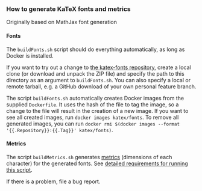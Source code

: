 ### How to generate KaTeX fonts and metrics

Originally based on MathJax font generation

#### Fonts

The `buildFonts.sh` script should do everything automatically,
as long as Docker is installed.

If you want to try out a change
to [the katex-fonts repository](https://github.com/KaTeX/katex-fonts),
create a local clone (or download and unpack the ZIP file)
and specify the path to this directory as an argument to `buildFonts.sh`.
You can also specify a local or remote tarball,
e.g. a GitHub download of your own personal feature branch.

The script `buildFonts.sh` automatically creates Docker images
from the supplied `Dockerfile`.
It uses the hash of the file to tag the image, so a change to the file
will result in the creation of a new image.
If you want to see all created images, run `docker images katex/fonts`.
To remove all generated images, you can run
`docker rmi $(docker images --format '{{.Repository}}:{{.Tag}}' katex/fonts)`.

#### Metrics

The script `buildMetrics.sh` generates [metrics](fontMetricsData.js)
(dimensions of each character) for the generated fonts.
See [detailed requirements for running this script](src/metrics/).

If there is a problem, file a bug report.

